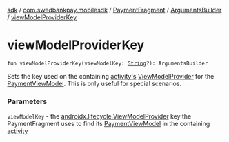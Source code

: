 [sdk](../../../index.md) / [com.swedbankpay.mobilesdk](../../index.md) / [PaymentFragment](../index.md) / [ArgumentsBuilder](index.md) / [viewModelProviderKey](./view-model-provider-key.md)

# viewModelProviderKey

`fun viewModelProviderKey(viewModelKey: `[`String`](https://kotlinlang.org/api/latest/jvm/stdlib/kotlin/-string/index.html)`?): ArgumentsBuilder`

Sets the key used on the containing [activity's](#)
[ViewModelProvider](#)
for the [PaymentViewModel](../../-payment-view-model/index.md). This is only useful for special scenarios.

### Parameters

`viewModelKey` - the [androidx.lifecycle.ViewModelProvider](#) key the PaymentFragment uses to find its [PaymentViewModel](../../-payment-view-model/index.md) in the containing [activity](#)